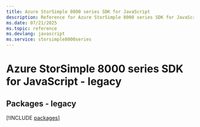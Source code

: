 ```yaml
---
title: Azure StorSimple 8000 series SDK for JavaScript
description: Reference for Azure StorSimple 8000 series SDK for JavaScript
ms.date: 07/21/2025
ms.topic: reference
ms.devlang: javascript
ms.service: storsimple8000series
---
```

# Azure StorSimple 8000 series SDK for JavaScript - legacy
## Packages - legacy
[!INCLUDE [packages](storsimple-8000-series-index.md)]
